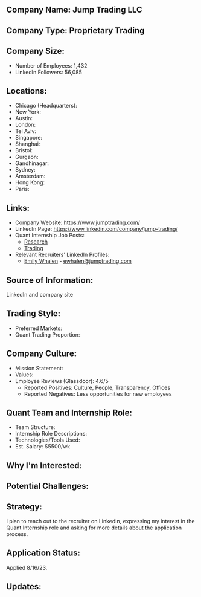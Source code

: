## Company Name: Jump Trading LLC

## Company Type: Proprietary Trading

## Company Size:
- Number of Employees: 1,432
- LinkedIn Followers: 56,085

## Locations:
- Chicago (Headquarters): 
- New York: 
- Austin: 
- London: 
- Tel Aviv: 
- Singapore: 
- Shanghai: 
- Bristol: 
- Gurgaon: 
- Gandhinagar:
- Sydney: 
- Amsterdam: 
- Hong Kong: 
- Paris: 

## Links:
- Company Website: https://www.jumptrading.com/
- LinkedIn Page: https://www.linkedin.com/company/jump-trading/
- Quant Internship Job Posts: 
  - [Research](https://www.jumptrading.com/careers/4674090/)
  - [Trading](https://www.jumptrading.com/careers/5070997/)
- Relevant Recruiters' LinkedIn Profiles: 
  - [Emily Whalen](https://www.linkedin.com/in/emily-whalen-449a1b3/) - ewhalen@jumptrading.com

## Source of Information:
LinkedIn and company site

## Trading Style:
- Preferred Markets: 
- Quant Trading Proportion: 

## Company Culture:
- Mission Statement: 
- Values: 
- Employee Reviews (Glassdoor): 4.6/5
  - Reported Positives: Culture, People, Transparency, Offices
  - Reported Negatives: Less opportunities for new employees

## Quant Team and Internship Role:
- Team Structure: 
- Internship Role Descriptions: 
- Technologies/Tools Used: 
- Est. Salary: $5500/wk

## Why I'm Interested:

## Potential Challenges: 

## Strategy:
I plan to reach out to the recruiter on LinkedIn, expressing my interest in the Quant Internship role and asking for more details about the application process.

## Application Status:
Applied 8/16/23.

## Updates:
